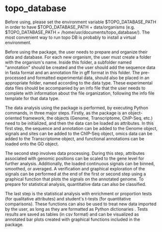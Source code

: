 # topo_database
Before using, please set the environment variable $TOPO_DATABASE_PATH in order to have $TOPO_DATABASE_PATH + data/organisms (e.g. $TOPO_DATABASE_PATH = /home/usr/documents/topo_database/). The most convenient way to run topo DB is probably to install a virtual environment.

Before using the package, the user needs to prepare and organize their data and database. For each new organism, the user must create a folder with the organism's name. Inside this folder, a subfolder named "annotation" should be created and the user should add the sequence data in fasta format and an annotation file in gff format in this folder. The pre-processed and formatted experimental data, should also be placed in an appropriate folder, named according to the data type. These experimental data files should be accompanied by an info file that the user needs to complete with information about the file organization, following the info file template for that data type.

The data analysis using the package is performed, by executing Python commands, in three major steps. Firstly, as the package is an object-oriented framework, the objects (Genome, Transcriptome, ChIP-Seq, etc.) need to be initialized, and then the data can be loaded as attributes. In this first step, the sequence and annotation can be added to the Genome object, signals and sites can be added to the ChIP-Seq object, omics data can be added to the Transcriptome object, and functional annotations can be loaded onto the GO object.

The second step involves data processing. During this step, attributes associated with genomic positions can be scaled to the gene level for further analysis. Additionally, the loaded continuous signals can be binned, smoothed, or averaged. A verification and graphical exploration of the signals can be performed at the end of the first or second step using a graphical function that plots the signals on the annotated genome. To prepare for statistical analysis, quantitative data can also be classified.

The last step is the statistical analysis with enrichment or proportion tests (for qualitative attributes) and student's t-tests (for quantitative comparisons). These functions can also be used to treat new data imported by the user, as long as they are formatted as Python dictionaries . Tests results are saved as tables (in csv format) and can be visualized as annotated bar plots created with graphical functions included in the package. 

